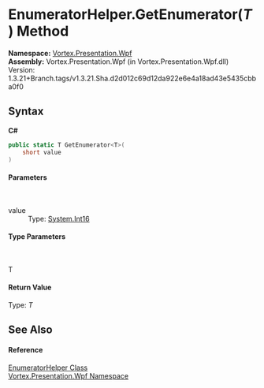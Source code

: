 # EnumeratorHelper.GetEnumerator(*T*) Method 
 

**Namespace:**&nbsp;<a href="N_Vortex_Presentation_Wpf.md">Vortex.Presentation.Wpf</a><br />**Assembly:**&nbsp;Vortex.Presentation.Wpf (in Vortex.Presentation.Wpf.dll) Version: 1.3.21+Branch.tags/v1.3.21.Sha.d2d012c69d12da922e6e4a18ad43e5435cbba0f0

## Syntax

**C#**<br />
``` C#
public static T GetEnumerator<T>(
	short value
)

```


#### Parameters
&nbsp;<dl><dt>value</dt><dd>Type: <a href="https://docs.microsoft.com/dotnet/api/system.int16" target="_blank">System.Int16</a><br /></dd></dl>

#### Type Parameters
&nbsp;<dl><dt>T</dt><dd /></dl>

#### Return Value
Type: *T*

## See Also


#### Reference
<a href="T_Vortex_Presentation_Wpf_EnumeratorHelper.md">EnumeratorHelper Class</a><br /><a href="N_Vortex_Presentation_Wpf.md">Vortex.Presentation.Wpf Namespace</a><br />